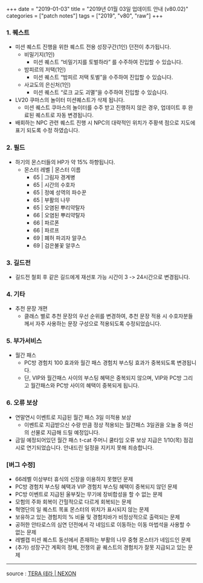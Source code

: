 +++
date = "2019-01-03"
title = "2019년 01월 03일 업데이트 안내 (v80.02)"
categories = ["patch notes"]
tags = ["2019", "v80", "raw"]
+++

### 1. 퀘스트
- 미션 퀘스트 진행을 위한 퀘스트 전용 성장구간(1인) 던전이 추가됩니다.
  - 비밀기지(1인)
    - 미션 퀘스트 “비밀기지를 토벌하라” 를 수주하여 진입할 수 있습니다.  
  - 밤피르의 저택(1인)
    - 미션 퀘스트 “밤피르 저택 토벌”을 수주하여 진입할 수 있습니다.
  - 사교도의 은신처(1인)
    - 미션 퀘스트 “로크 교도 괴멸”을 수주하여 진입할 수 있습니다.
- LV20 쿠마스의 놀이터 미션퀘스트가 삭제 됩니다.
  - 미션 퀘스트 쿠마스의 놀이터를 수주 받고 진행하지 않은 경우, 업데이트 후 완료된 퀘스트로 자동 변경됩니다.
- 배회하는 NPC 관련 퀘스트 진행 시 NPC의 대략적인 위치가 주황색 점으로 지도에 표기 되도록 수정 하였습니다.

### 2. 필드
- 하기의 몬스터들의 HP가 약 15% 하향됩니다.
  - 몬스터 레벨 | 몬스터 이름
    - 65 | 그림자 경계병
    - 65 | 시간의 수호자
    - 65 | 정예 성역의 파수꾼
    - 65 | 부활의 나무
    - 65 | 오염된 뿌리약탈자
    - 66 | 오염된 뿌리약탈자
    - 66 | 파르폰
    - 66 | 파르프
    - 69 | 폐허 파괴자 알쿠스
    - 69 | 검은불꽃 알쿠스

### 3. 길드전
- 길드전 철회 후 같은 길드에게 재선포 가능 시간이 3 -> 24시간으로 변경됩니다.

### 4. 기타
- 추천 문장 개편
  - 클래스 별로 추천 문장의 우선 순위를 변경하여, 추천 문장 적용 시 수호자분들께서 자주 사용하는 문장 구성으로 적용되도록 수정되었습니다.

### 5. 부가서비스
- 월간 패스
  - PC방 경험치 100 효과와 월간 패스 경험치 부스팅 효과가 중복되도록 변경됩니다.
  - 단, VIP와 월간패스 사이의 부스팅 혜택은 중복되지 않으며, VIP와 PC방 그리고 월간패스와 PC방 사이의 혜택이 중복되게 됩니다.

### 6. 오류 보상
- 연말연시 이벤트로 지급된 월간 패스 3일 미적용 보상
  - 이벤트로 지급받으신 수량 만큼 정상 적용되는 월간패스 3일권을 오늘 중 여신의 선물로 지급해 드릴 예정입니다.
- 금일 예정되어있던 월간 패스 t-cat 주머니 쿨타임 오류 보상 지급은 1/10(목) 점검 시로 연기되었습니다. 안내드린 일정을 지키지 못해 죄송합니다.

### [버그 수정]
- 66레벨 이상부터 휴식의 신장을 이용하지 못했던 문제
- PC방 경험치 부스팅 혜택과 VIP 경험치 부스팅 혜택이 중복되지 않던 문제 
- PC방 이벤트로 지급된 울부짖는 무기에 장비합성을 할 수 없는 문제
- 모험의 주화 회복이 간헐적으로 다르게 회복되는 문제
- 혁명단의 일 퀘스트 목표 몬스터의 위치가 표시되지 않는 문제
- 보유하고 있는 경험치의 % 비율 및 경험치바가 비정상적으로 출력되는 문제
- 공허한 안타로스의 심연 던전에서 각 네임드로 이동하는 이동 마법석을 사용할 수 없는 문제
- 레벨캡 미션 퀘스트 동선에서 존재하는 부활의 나무 중형 몬스터가 네임드인 문제
- (추가)  성장구간 계획의 정체, 전쟁의 끝 퀘스트의 경험치가 잘못 지급되고 있는 문제

----

source : [TERA 테라 | NEXON](http://tera.nexon.com/news/update/view.aspx?n4articlesn=373)

